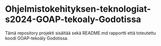 # Ohjelmistokehityksen-teknologiat-s2024-GOAP-tekoaly-Godotissa
Tämä repository projekti sisältää sekä README.md rapportti että toteutettu koodi GOAP-tekoäly Godotissa.
